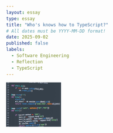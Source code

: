 ```yaml
---
layout: essay
type: essay
title: "Who's knows how to TypeScript?"
# All dates must be YYYY-MM-DD format!
date: 2025-09-02
published: false
labels:
  - Software Engineering
  - Reflection
  - TypeScript
---
```


<img width="150px" class="rounded float-start pe-4" src="../img/continuingonward/coding.jpg">

